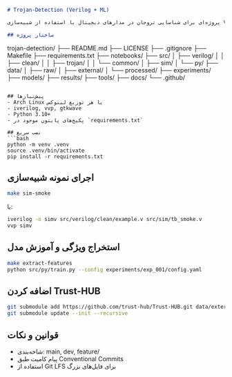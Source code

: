 ```markdown
# Trojan-Detection (Verilog + ML)

پروژه‌ای برای شناسایی تروجان در مدارهای دیجیتال با استفاده از شبیه‌سازی Verilog و مدل‌های یادگیری ماشین.

## ساختار پروژه
```

trojan-detection/
├── README.md
├── LICENSE
├── .gitignore
├── Makefile
├── requirements.txt
├── notebooks/
├── src/
│   ├── verilog/
│   │   ├── clean/
│   │   ├── trojan/
│   │   └── common/
│   ├── sim/
│   └── py/
├── data/
│   ├── raw/
│   ├── external/
│   └── processed/
├── experiments/
├── models/
├── results/
├── tools/
├── docs/
└── .github/

````

## پیش‌نیازها
- Arch Linux یا هر توزیع لینوکس
- iverilog, vvp, gtkwave
- Python 3.10+
- پکیج‌های پایتون موجود در `requirements.txt`

## نصب سریع
```bash
python -m venv .venv
source .venv/bin/activate
pip install -r requirements.txt
````

## اجرای نمونه شبیه‌سازی

```bash
make sim-smoke
```

یا:

```bash
iverilog -o simv src/verilog/clean/example.v src/sim/tb_smoke.v
vvp simv
```

## استخراج ویژگی و آموزش مدل

```bash
make extract-features
python src/py/train.py --config experiments/exp_001/config.yaml
```

## اضافه کردن Trust-HUB

```bash
git submodule add https://github.com/trust-hub/Trust-HUB.git data/external/Trust-HUB
git submodule update --init --recursive
```

## قوانین و نکات

* شاخه‌بندی: main, dev, feature/<name>
* پیام کامیت طبق Conventional Commits
* استفاده از Git LFS برای فایل‌های بزرگ

```

